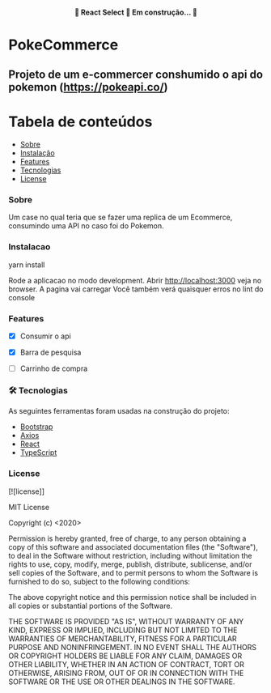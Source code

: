 <h4 align="center"> 
	🚧  React Select 🚀 Em construção...  🚧
</h4>

# PokeCommerce

## Projeto de um e-commercer conshumido o api do pokemon (https://pokeapi.co/)


Tabela de conteúdos
=================
<!--ts-->
   * [Sobre](#Sobre)
   * [Instalação](#Instalacao)
   * [Features](#Features)
   * [Tecnologias](#Tecnologias)
   * [License](#License)
<!--te-->


### Sobre 
Um case no qual teria que se fazer uma replica de um Ecommerce, consumindo uma API no caso foi do Pokemon.

### Instalacao
    
yarn install

Rode a aplicacao no modo development.
Abrir [http://localhost:3000](http://localhost:3000) veja no browser.
A pagina vai carregar
Você também verá quaisquer erros no lint do console


### Features

- [x] Consumir o api
- [x] Barra de pesquisa
- [ ] Carrinho de compra


### 🛠 Tecnologias

As seguintes ferramentas foram usadas na construção do projeto:

- [Bootstrap](https://react-bootstrap.github.io/components/cards/)
- [Axios](https://yarnpkg.com/package/axios)
- [React](https://pt-br.reactjs.org/)
- [TypeScript](https://www.typescriptlang.org/)


### License
[![license]]

MIT License

Copyright (c) <2020> <Thiago>

Permission is hereby granted, free of charge, to any person obtaining a copy
of this software and associated documentation files (the "Software"), to deal
in the Software without restriction, including without limitation the rights
to use, copy, modify, merge, publish, distribute, sublicense, and/or sell
copies of the Software, and to permit persons to whom the Software is
furnished to do so, subject to the following conditions:

The above copyright notice and this permission notice shall be included in all
copies or substantial portions of the Software.

THE SOFTWARE IS PROVIDED "AS IS", WITHOUT WARRANTY OF ANY KIND, EXPRESS OR
IMPLIED, INCLUDING BUT NOT LIMITED TO THE WARRANTIES OF MERCHANTABILITY,
FITNESS FOR A PARTICULAR PURPOSE AND NONINFRINGEMENT. IN NO EVENT SHALL THE
AUTHORS OR COPYRIGHT HOLDERS BE LIABLE FOR ANY CLAIM, DAMAGES OR OTHER
LIABILITY, WHETHER IN AN ACTION OF CONTRACT, TORT OR OTHERWISE, ARISING FROM,
OUT OF OR IN CONNECTION WITH THE SOFTWARE OR THE USE OR OTHER DEALINGS IN THE
SOFTWARE.